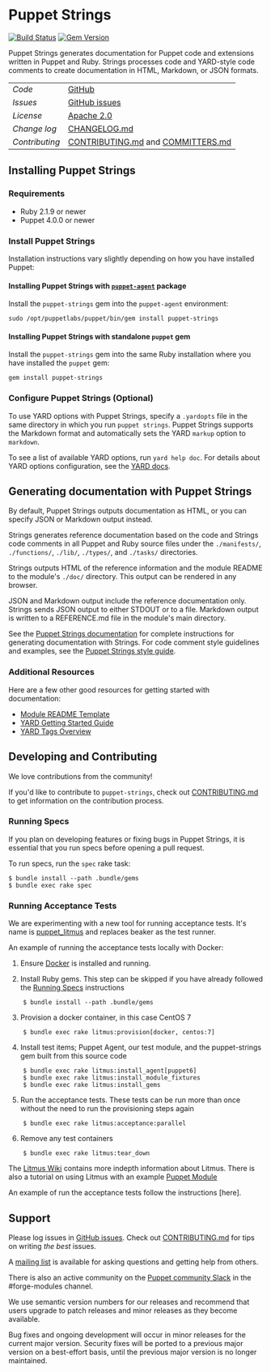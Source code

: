 Puppet Strings
==============
[![Build Status](https://travis-ci.org/puppetlabs/puppet-strings.png?branch=master)](https://travis-ci.org/puppetlabs/puppet-strings) [![Gem Version](https://badge.fury.io/rb/puppet-strings.svg)](https://badge.fury.io/rb/puppet-strings)

Puppet Strings generates documentation for Puppet code and extensions written in Puppet and Ruby. Strings processes code and YARD-style code comments to create documentation in HTML, Markdown, or JSON formats.


|                |                                                                 |
| -------------- |---------------------------------------------------------------- |
| *Code*         | [GitHub][repo]                                                  |
| *Issues*       | [GitHub issues][issues]                                         |
| *License*      | [Apache 2.0][LICENSE]                                           |
| *Change log*   | [CHANGELOG.md][changelog]                                       |
| *Contributing* | [CONTRIBUTING.md][contributing] and [COMMITTERS.md][committers] |

## Installing Puppet Strings

### Requirements

  * Ruby 2.1.9 or newer
  * Puppet 4.0.0 or newer

### Install Puppet Strings

Installation instructions vary slightly depending on how you have installed Puppet:

#### Installing Puppet Strings with [`puppet-agent`](https://puppet.com/docs/puppet/6.4/about_agent.html#what-puppet-agent-and-puppetserver-are) package

Install the `puppet-strings` gem into the `puppet-agent` environment:

```
sudo /opt/puppetlabs/puppet/bin/gem install puppet-strings
```

#### Installing Puppet Strings with standalone `puppet` gem

Install the `puppet-strings` gem into the same Ruby installation where you have installed the `puppet` gem:

```
gem install puppet-strings
```

### Configure Puppet Strings (Optional)

 To use YARD options with Puppet Strings, specify a `.yardopts` file in the same directory in which you run `puppet strings`. Puppet Strings supports the Markdown format and automatically sets the YARD `markup` option to `markdown`.

 To see a list of available YARD options, run `yard help doc`. For details about YARD options configuration, see the [YARD docs](http://www.rubydoc.info/gems/yard/file/docs/GettingStarted.md#config).

## Generating documentation with Puppet Strings

By default, Puppet Strings outputs documentation as HTML, or you can specify JSON or Markdown output instead.

Strings generates reference documentation based on the code and Strings code comments in all Puppet and Ruby source files under the `./manifests/`, `./functions/`, `./lib/`, `./types/`, and `./tasks/` directories.

Strings outputs HTML of the reference information and the module README to the module's `./doc/` directory. This output can be rendered in any browser.

JSON and Markdown output include the reference documentation only. Strings sends JSON output to either STDOUT or to a file. Markdown output is written to a REFERENCE.md file in the module's main directory.

See the [Puppet Strings documentation](https://puppet.com/docs/puppet/latest/puppet_strings.html) for complete instructions for generating documentation with Strings. For code comment style guidelines and examples, see the [Puppet Strings style guide](https://puppet.com/docs/puppet/5.5/puppet_strings_style.html).

### Additional Resources

Here are a few other good resources for getting started with documentation:

  * [Module README Template](https://docs.puppet.com/puppet/latest/reference/modules_documentation.html)
  * [YARD Getting Started Guide](http://www.rubydoc.info/gems/yard/file/docs/GettingStarted.md)
  * [YARD Tags Overview](http://www.rubydoc.info/gems/yard/file/docs/Tags.md)

## Developing and Contributing

We love contributions from the community!

If you'd like to contribute to `puppet-strings`, check out [CONTRIBUTING.md](https://github.com/puppetlabs/puppet-strings/blob/master/CONTRIBUTING.md) to get information on the contribution process.

### Running Specs

If you plan on developing features or fixing bugs in Puppet Strings, it is essential that you run specs before opening a pull request.

To run specs, run the `spec` rake task:

    $ bundle install --path .bundle/gems
    $ bundle exec rake spec

### Running Acceptance Tests

We are experimenting with a new tool for running acceptance tests. It's name is [puppet_litmus](https://github.com/puppetlabs/puppet_litmus) and replaces beaker as the test runner.

An example of running the acceptance tests locally with Docker:

1. Ensure [Docker](https://www.docker.com/products/docker-desktop) is installed and running.

2. Install Ruby gems. This step can be skipped if you have already followed the [Running Specs](#running-specs) instructions

``` text
    $ bundle install --path .bundle/gems
```

3. Provision a docker container, in this case CentOS 7

``` text
    $ bundle exec rake litmus:provision[docker, centos:7]
```

4. Install test items; Puppet Agent, our test module, and the puppet-strings gem built from this source code

``` text
    $ bundle exec rake litmus:install_agent[puppet6]
    $ bundle exec rake litmus:install_module_fixtures
    $ bundle exec rake litmus:install_gems
```

5. Run the acceptance tests. These tests can be run more than once without the need to run the provisioning steps again

``` text
    $ bundle exec rake litmus:acceptance:parallel
```

6. Remove any test containers

``` text
    $ bundle exec rake litmus:tear_down
```

The [Litmus Wiki](https://github.com/puppetlabs/puppet_litmus/wiki) contains more indepth information about Litmus. There is also a tutorial on using Litmus with an example [Puppet Module](https://github.com/puppetlabs/puppet_litmus/wiki/Tutorial:-use-Litmus-to-execute-acceptance-tests-with-a-sample-module-(MoTD)#install-the-necessary-gems-for-the-module)


An example of run the acceptance tests follow the instructions [here].

## Support

Please log issues in [GitHub issues][issues]. Check out [CONTRIBUTING.md][contributing] for tips on writing _the best_ issues.

A [mailing list](https://groups.google.com/forum/?fromgroups#!forum/puppet-users) is available for asking questions and getting help from others.

There is also an active community on the [Puppet community Slack][] in the #forge-modules channel.

We use semantic version numbers for our releases and recommend that users upgrade to patch releases and minor releases as they become available.

Bug fixes and ongoing development will occur in minor releases for the current major version. Security fixes will be ported to a previous major version on a best-effort basis, until the previous major version is no longer maintained.


[repo]: https://github.com/puppetlabs/puppet-strings
[issues]: https://github.com/puppetlabs/puppet-strings/issues
[LICENSE]: https://github.com/puppetlabs/puppet-strings/blob/master/LICENSE
[changelog]: https://github.com/puppetlabs/puppet-strings/blob/master/CHANGELOG.md
[contributing]: https://github.com/puppetlabs/puppet-strings/blob/master/CONTRIBUTING.md
[committers]: https://github.com/puppetlabs/puppet-strings/blob/master/COMMITTERS.md
[Puppet community Slack]: https://slack.puppet.com

